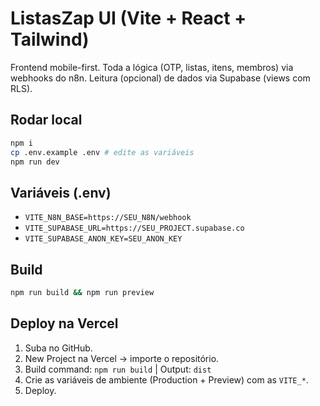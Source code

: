 
# ListasZap UI (Vite + React + Tailwind)

Frontend mobile-first. Toda a lógica (OTP, listas, itens, membros) via webhooks do n8n. Leitura (opcional) de dados via Supabase (views com RLS).

## Rodar local
```bash
npm i
cp .env.example .env # edite as variáveis
npm run dev
```

## Variáveis (.env)
- `VITE_N8N_BASE=https://SEU_N8N/webhook`
- `VITE_SUPABASE_URL=https://SEU_PROJECT.supabase.co`
- `VITE_SUPABASE_ANON_KEY=SEU_ANON_KEY`

## Build
```bash
npm run build && npm run preview
```

## Deploy na Vercel
1. Suba no GitHub.
2. New Project na Vercel -> importe o repositório.
3. Build command: `npm run build` | Output: `dist`
4. Crie as variáveis de ambiente (Production + Preview) com as `VITE_*`.
5. Deploy.
